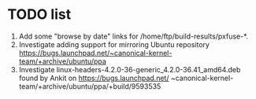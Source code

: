 # TODO list

1. Add some "browse by date" links for /home/ftp/build-results/pxfuse-*.
2. Investigate adding support for mirroring Ubuntu repository https://bugs.launchpad.net/~canonical-kernel-team/+archive/ubuntu/ppa
3. Investigate linux-headers-4.2.0-36-generic_4.2.0-36.41_amd64.deb found by Ankit on https://bugs.launchpad.net/ ~canonical-kernel-team/+archive/ubuntu/ppa/+build/9593535
